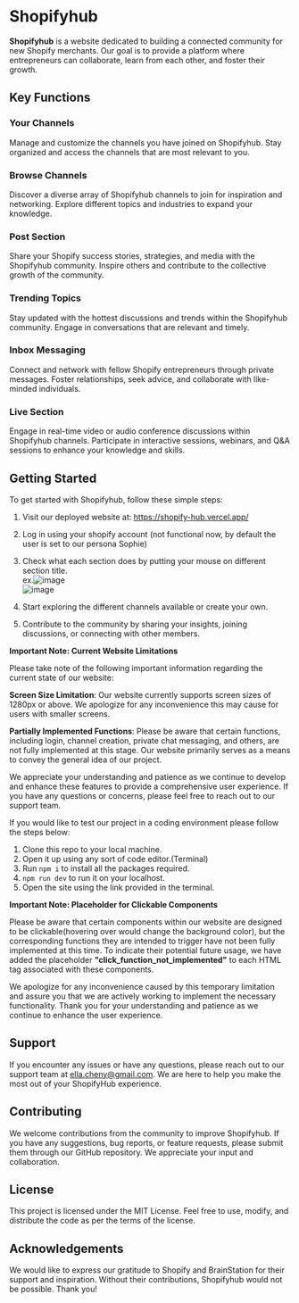# Shopifyhub

**Shopifyhub** is a website dedicated to building a connected community for new Shopify merchants. Our goal is to provide a platform where entrepreneurs can collaborate, learn from each other, and foster their growth.
## Key Functions
### Your Channels
Manage and customize the channels you have joined on Shopifyhub.
Stay organized and access the channels that are most relevant to you.
### Browse Channels
Discover a diverse array of Shopifyhub channels to join for inspiration and networking.
Explore different topics and industries to expand your knowledge.
### Post Section
Share your Shopify success stories, strategies, and media with the Shopifyhub community.
Inspire others and contribute to the collective growth of the community.
### Trending Topics
Stay updated with the hottest discussions and trends within the Shopifyhub community.
Engage in conversations that are relevant and timely.
### Inbox Messaging
Connect and network with fellow Shopify entrepreneurs through private messages.
Foster relationships, seek advice, and collaborate with like-minded individuals.
### Live Section
Engage in real-time video or audio conference discussions within Shopifyhub channels.
Participate in interactive sessions, webinars, and Q&A sessions to enhance your knowledge and skills.

## Getting Started
To get started with Shopifyhub, follow these simple steps:

1. Visit our deployed website at: https://shopify-hub.vercel.app/
2. Log in using your shopify account (not functional now, by default the user is set to our persona Sophie)
3. Check what each section does by putting your mouse on different section title. 
   <br/>ex.![image](https://github.com/ChenElla/Shopifyhub/assets/69126129/59e02d67-0482-40f0-815f-adb45c61e077) 
   <br/>![image](https://github.com/ChenElla/Shopifyhub/assets/69126129/57daeadd-f02c-46ee-8ddf-5f22523677cb)

4. Start exploring the different channels available or create your own. 
5. Contribute to the community by sharing your insights, joining discussions, or connecting with other members.

**Important Note: Current Website Limitations**

Please take note of the following important information regarding the current state of our website:

**Screen Size Limitation**: Our website currently supports screen sizes of 1280px or above. We apologize for any inconvenience this may cause for users with smaller screens.

**Partially Implemented Functions**: Please be aware that certain functions, including login, channel creation, private chat messaging, and others, are not fully implemented at this stage. Our website primarily serves as a means to convey the general idea of our project.

We appreciate your understanding and patience as we continue to develop and enhance these features to provide a comprehensive user experience. If you have any questions or concerns, please feel free to reach out to our support team.


If you would like to test our project in a coding environment please follow the steps below:

1. Clone this repo to your local machine.
2. Open it up using any sort of code editor.(Terminal)
3. Run ``npm i`` to install all the packages required.
4. `npm run dev` to run it on your localhost.
5. Open the site using the link provided in the terminal.

**Important Note: Placeholder for Clickable Components**

Please be aware that certain components within our website are designed to be clickable(hovering over would change the background color), but the corresponding functions they are intended to trigger have not been fully implemented at this time. To indicate their potential future usage, we have added the placeholder **"click_function_not_implemented"** to each HTML tag associated with these components.

We apologize for any inconvenience caused by this temporary limitation and assure you that we are actively working to implement the necessary functionality. Thank you for your understanding and patience as we continue to enhance the user experience.

## Support
If you encounter any issues or have any questions, please reach out to our support team at ella.cheny@gmail.com. We are here to help you make the most out of your ShopifyHub experience.

## Contributing
We welcome contributions from the community to improve Shopifyhub. If you have any suggestions, bug reports, or feature requests, please submit them through our GitHub repository. We appreciate your input and collaboration.

## License
This project is licensed under the MIT License. Feel free to use, modify, and distribute the code as per the terms of the license.

## Acknowledgements
We would like to express our gratitude to Shopify and BrainStation for their support and inspiration. Without their contributions, Shopifyhub would not be possible. Thank you!


